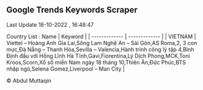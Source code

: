 

## Google Trends Keywords Scraper 
 
Last Update 18-10-2022 , 16:48:47

Country List :
 Name  | Keyword |
| ------------- | ------------- |
| VIETNAM | Viettel – Hoàng Anh Gia Lai,Sông Lam Nghệ An – Sài Gòn,AS Roma,2, 3 con mực,Đà Nẵng – Thanh Hóa,Sevilla – Valencia,Hành trình công lý tập 4,Bình Định đấu với Hồng Lĩnh Hà Tĩnh,Gavi,Fiorentina,Lý Dịch Phong,MCK,Toni Kroos,Scorn,Xổ số miền Nam ngày 18 tháng 10,Thiên Ân,Đức Phúc,BTS nhập ngũ,Selena Gomez,Liverpool – Man City |



© Abdul Muttaqin 
